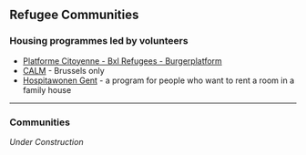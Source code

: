 
## Refugee Communities

### Housing programmes led by volunteers

* [Platforme Citoyenne - Bxl Refugees - Burgerplatform](http://www.bxlrefugees.be/en/my-front-page/onthaal-vluchtelingen-thuis/)
* [CALM](https://www.singafrance.com/calm) - Brussels only
* [Hospitawonen Gent](https://www.vluchtelingenwerk.be/system/tdf/hospitawonen_brochure_lr.pdf?file=1&type=file&id=3238&force=) - a program for people who want to rent a room in a family house

---

### Communities

*Under Construction*
